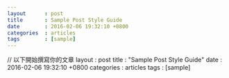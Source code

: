 ```yaml
---
layout      : post
title       : Sample Post Style Guide
date        : 2016-02-06 19:32:10 +0800 
categories  : articles  
tags        : [sample]
---
```


// 以下開始撰寫你的文章
layout      : post  <!--必要，決定使用 article.html 來排版繪製-->
title       : "Sample Post Style Guide" <!--必要，顯示的標題-->
date        : 2016-02-06 19:32:10 +0800 <!--時間、時區會影響發表時間-->
categories  : articles  <!--會影響 URL 路徑，以及之後的篩選-->
tags        : [sample]

